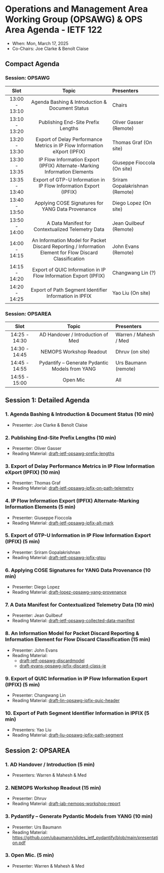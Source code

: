 # Operations and Management Area Working Group (OPSAWG) & OPS Area Agenda - IETF 122

* When: Mon, March 17, 2025
* Co-Chairs: Joe Clarke & Benoît Claise

## Compact Agenda

### Session: OPSAWG

| Slot          | Topic                                    | Presenters |
|:-------------:|:---------------------------------------:|:-----------|
| 13:00 - 13:10 | Agenda Bashing & Introduction & Document Status  | Chairs  |
| 13:10 - 13:20 | Publishing End-Site Prefix Lengths | Oliver Gasser (Remote) |
| 13:20 - 13:30 | Export of Delay Performance Metrics in IP Flow Information eXport (IPFIX)  | Thomas Graf (On site)   |
| 13:30 - 13:35 | IP Flow Information Export (IPFIX) Alternate-Marking Information Elements | Giuseppe Fioccola (On site) |
| 13:35 - 13:40 | Export of GTP-U Information in IP Flow Information Export (IPFIX)  | Sriram Gopalakrishnan (Remote) |
| 13:40 - 13:50 | Applying COSE Signatures for YANG Data Provenance  | Diego Lopez (On site) |
| 13:50 - 14:00 | A Data Manifest for Contextualized Telemetry Data   |  Jean Quilbeuf (Remote) |
| 14:00 - 14:15 | An Information Model for Packet Discard Reporting / Information Element for Flow Discard Classification | John Evans (Remote)  |
| 14:15 - 14:20 | Export of QUIC Information in IP Flow Information Export (IPFIX)  | Changwang Lin (?) |
| 14:20 - 14:25 | Export of Path Segment Identifier Information in IPFIX | Yao Liu (On site) |

### Session: OPSAREA

| Slot          |Topic                                    | Presenters |
|:-------------:|:---------------------------------------:|:-----------|
| 14:25 - 14:30 | AD Handover / Introduction of Med | Warren / Mahesh / Med |
| 14:30 - 14:45 | NEMOPS Workshop Readout                               |          Dhruv (on site) |
| 14:45 - 14:55 | Pydantify – Generate Pydantic Models from YANG  | Urs Baumann (remote)  |
| 14:55 - 15:00 | Open Mic | All |

## Session 1: Detailed Agenda

### 1. Agenda Bashing & Introduction & Document Status (10 min)

* Presenter: Joe Clarke & Benoît Claise

### 2. Publishing End-Site Prefix Lengths (10 min)

* Presenter: Oliver Gasser
* Reading Material: [draft-ietf-opsawg-prefix-lengths](https://datatracker.ietf.org/doc/draft-ietf-opsawg-prefix-lengths/)

### 3. Export of Delay Performance Metrics in IP Flow Information eXport (IPFIX) (10 min)

* Presenter: Thomas Graf
* Reading Material: [draft-ietf-opsawg-ipfix-on-path-telemetry](https://datatracker.ietf.org/doc/draft-ietf-opsawg-ipfix-on-path-telemetry/)

### 4. IP Flow Information Export (IPFIX) Alternate-Marking Information Elements (5 min)

* Presenter: Giuseppe Fioccola
* Reading Material: [draft-ietf-opsawg-ipfix-alt-mark](https://datatracker.ietf.org/doc/draft-ietf-opsawg-ipfix-alt-mark/)

### 5. Export of GTP-U Information in IP Flow Information Export (IPFIX) (5 min)

* Presenter: Sriram Gopalakrishnan
* Reading Material: [draft-ietf-opsawg-ipfix-gtpu](https://datatracker.ietf.org/doc/draft-ietf-opsawg-ipfix-gtpu/)

### 6. Applying COSE Signatures for YANG Data Provenance (10 min)

* Presenter: Diego Lopez
* Reading Material: [draft-lopez-opsawg-yang-provenance](https://datatracker.ietf.org/doc/draft-lopez-opsawg-yang-provenance/)

### 7.  A Data Manifest for Contextualized Telemetry Data (10 min)

* Presenter: Jean Quilbeuf 
* Reading Material: [draft-ietf-opsawg-collected-data-manifest](https://datatracker.ietf.org/doc/draft-ietf-opsawg-collected-data-manifest/)

### 8. An Information Model for Packet Discard Reporting & Information Element for Flow Discard Classification (15 min)

* Presenter: John Evans
* Reading Material:
  * [draft-ietf-opsawg-discardmodel](https://datatracker.ietf.org/doc/draft-ietf-opsawg-discardmodel/)
  * [draft-evans-opsawg-ipfix-discard-class-ie](https://datatracker.ietf.org/doc/draft-evans-opsawg-ipfix-discard-class-ie/)

### 9. Export of QUIC Information in IP Flow Information Export (IPFIX) (5 min)

* Presenter: Changwang Lin
* Reading Material: [draft-lin-opsawg-ipfix-quic-header](https://datatracker.ietf.org/doc/draft-lin-opsawg-ipfix-quic-header/)

### 10. Export of Path Segment Identifier Information in IPFIX (5 min)

* Presenters: Yao Liu
* Reading Material: [draft-liu-opsawg-ipfix-path-segment](https://datatracker.ietf.org/doc/draft-liu-opsawg-ipfix-path-segment/)

## Session 2: OPSAREA

### 1. AD Handover / Introduction (5 min)

* Presenters: Warren & Mahesh & Med

### 2. NEMOPS Workshop Readout  (15 min)

* Presenter: Dhruv
* Reading Material: [draft-iab-nemops-workshop-report](https://datatracker.ietf.org/doc/draft-iab-nemops-workshop-report/)

### 3. Pydantify – Generate Pydantic Models from YANG (10 min)

* Presenter: Urs Baumann
* Reading Material: https://github.com/ubaumann/slides_ietf_pydantify/blob/main/presentation.pdf

### 3. Open Mic. (5 min)

* Presenter: Warren & Mahesh & Med
